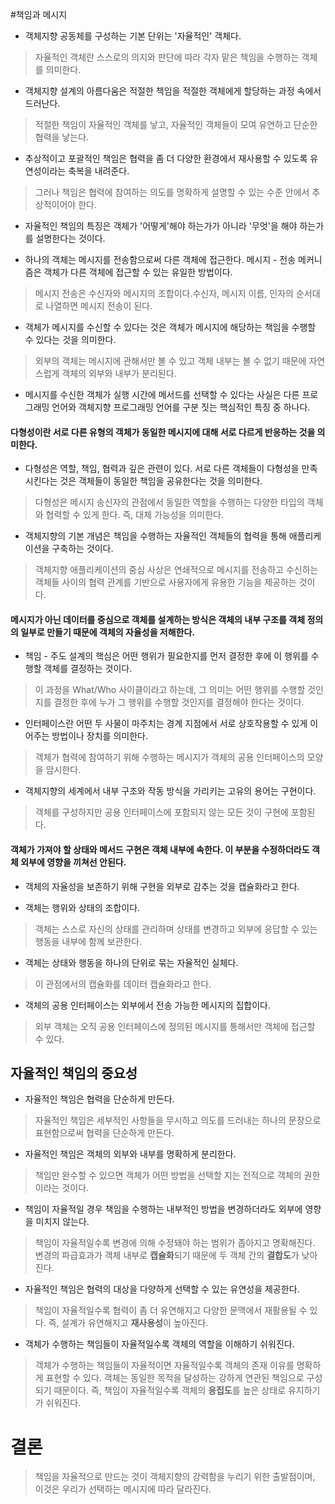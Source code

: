 #책임과 메시지

- 객체지향 공동체를 구성하는 기본 단위는 '자율적인' 객체다.
> 자율적인 객체란 스스로의 의지와 판단에 따라 각자 맡은 책임을 수행하는 객체를 의미한다.

- 객체지향 설계의 아름다움은 적절한 책임을 적절한 객체에게 할당하는 과정 속에서 드러난다.
> 적절한 책임이 자율적인 객체를 낳고, 자율적인 객체들이 모여 유연하고 단순한 협력을 낳는다.

- 추상적이고 포괄적인 책임은 협력을 좀 더 다양한 환경에서 재사용할 수 있도록 유연성이라는 축복을 내려준다.

> 그러나 책임은 협력에 참여하는 의도를 명확하게 설명할 수 있는 수준 안에서 추상적이어야 한다.

- 자율적인 책임의 특징은 객체가 '어떻게'해야 하는가가 아니라 '무엇'을 해야 하는가를 설명한다는 것이다.

- 하나의 객체는 메시지를 전송함으로써 다른 객체에 접근한다. 메시지 - 전송 메커니즘은 객체가 다른 객체에 접근할 수 있는 유일한 방법이다.

> 메시지 전송은 수신자와 메시지의 조합이다.수신자, 메시지 이름, 인자의 순서대로 나열하면 메시지 전송이 된다.

- 객체가 메시지를 수신할 수 있다는 것은 객체가 메시지에 해당하는 책임을 수행할 수 있다는 것을 의미한다.

> 외부의 객체는 메시지에 관해서만 볼 수 있고 객체 내부는 볼 수 없기 때문에 자연스럽게 객체의 외부와 내부가 분리된다.

- 메시지를 수신한 객체가 실행 시간에 메서드를 선택할 수 있다는 사실은 다른 프로그래밍 언어와 객체지향 프로그래밍 언어를 구분 짓는 핵심적인 특징 중 하나다.

#### 다형성이란 서로 다른 유형의 객체가 동일한 메시지에 대해 서로 다르게 반응하는 것을 의미한다.

- 다형성은 역할, 책임, 협력과 깊은 관련이 있다. 서로 다른 객체들이 다형성을 만족시킨다는 것은 객체들이 동일한 책임을 공유한다는 것을 의미한다.

> 다형성은 메시지 송신자의 관점에서 동일한 역할을 수행하는 다양한 타입의 객체와 협력할 수 있게 한다. 즉, 대체 가능성을 의미한다.

- 객체지향의 기본 개념은 책임을 수행하는 자율적인 객체들의 협력을 통해 애플리케이션을 구축하는 것이다.

> 객체지향 애플리케이션의 중심 사상은 연쇄적으로 메시지를 전송하고 수신하는 객체들 사이의 협력 관계를 기반으로 사용자에게 유용한 기능을 제공하는 것이다.

#### 메시지가 아닌 데이터를 중심으로 객체를 설계하는 방식은 객체의 내부 구조를 객체 정의의 일부로 만들기 때문에 객체의 자율성을 저해한다.

- 책임 - 주도 설계의 핵심은 어떤 행위가 필요한지를 먼저 결정한 후에 이 행위를 수행할 객체를 결정하는 것이다.

> 이 과정을 What/Who 사이클이라고 하는데, 그 의미는 어떤 행위를 수행할 것인지를 결정한 후에 누가 그 행위를 수행할 것인지를 결정해야 한다는 것이다.

- 인터페이스란 어떤 두 사물이 마주치는 경계 지점에서 서로 상호작용할 수 있게 이어주는 방법이나 장치를 의미한다.

> 객체가 협력에 참여하기 위해 수행하는 메시지가 객체의 공용 인터페이스의 모양을 암시한다.

- 객체지향의 세계에서 내부 구조와 작동 방식을 가리키는 고유의 용어는 구현이다.

> 객체를 구성하지만 공용 인터페이스에 포함되지 않는 모든 것이 구현에 포함된다.

#### 객체가 가져야 할 상태와 메서드 구현은 객체 내부에 속한다. 이 부분을 수정하더라도 객체 외부에 영향을 끼쳐선 안된다.

- 객체의 자율성을 보존하기 위해 구현을 외부로 감추는 것을 캡슐화라고 한다.

- 객체는 행위와 상태의 조합이다.

> 객체는 스스로 자신의 상태를 관리하며 상태를 변경하고 외부에 응답할 수 있는 행동을 내부에 함께 보관한다.

- 객체는 상태와 행동을 하나의 단위로 묶는 자율적인 실체다.

> 이 관점에서의 캡슐화를 데이터 캡슐화라고 한다.

- 객체의 공용 인터페이스는 외부에서 전송 가능한 메시지의 집합이다.

> 외부 객체는 오직 공용 인터페이스에 정의된 메시지를 통해서만 객체에 접근할 수 있다.

## 자율적인 책임의 중요성

- 자율적인 책임은 협력을 단순하게 만든다.

> 자율적인 책임은 세부적인 사항들을 무시하고 의도를 드러내는 하나의 문장으로 표현함으로써 협력을 단순하게 만든다.

- 자율적인 책임은 객체의 외부와 내부를 명확하게 분리한다.

> 책임만 완수할 수 있으면 객체가 어떤 방법을 선택할 지는 전적으로 객체의 권한이라는 것이다.

- 책임이 자율적일 경우 책임을 수행하는 내부적인 방법을 변경하더라도 외부에 영향을 미치지 않는다.

> 책임이 자율적일수록 변경에 의해 수정돼야 하는 범위가 좁아지고 명확해진다. 변경의 파급효과가 객체 내부로 **캡슐화**되기 때문에 두 객체 간의 **결합도**가 낮아진다.

- 자율적인 책임은 협력의 대상을 다양하게 선택할 수 있는 유연성을 제공한다.

> 책임이 자율적일수록 협력이 좀 더 유연해지고 다양한 문맥에서 재활용될 수 있다. 즉, 설계가 유연해지고 **재사용성**이 높아진다.

- 객체가 수행하는 책임들이 자율적일수록 객체의 역할을 이해하기 쉬워진다.

> 객체가 수행하는 책임들이 자율적이면 자율적일수록 객체의 존재 이유를 명확하게 표현할 수 있다. 객체는 동일한 목적을 달성하는 강하게 연관된 책임으로 구성되기 때문이다. 즉, 책임이 자율적일수록 객체의 **응집도**를 높은 상태로 유지하기가 쉬워진다.

# 결론
> 책임을 자율적으로 만드는 것이 객체지향의 강력함을 누리기 위한 출발점이며, 이것은 우리가 선택하는 메시지에 따라 달라진다.

